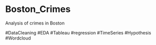 # Boston_Crimes
Analysis of crimes in Boston

 #DataCleaning #EDA #Tableau #regression #TimeSeries #Hypothesis  #Wordcloud

